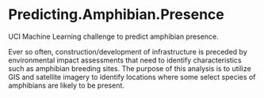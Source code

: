# Predicting.Amphibian.Presence
UCI Machine Learning challenge to predict amphibian presence.

Ever so often, construction/development of infrastructure is preceded by environmental impact assessments that need to identify characteristics such as amphibian breeding sites. The purpose of this analysis is to utilize GIS and satellite imagery to identify locations where some select species of amphibians are likely to be present. 
